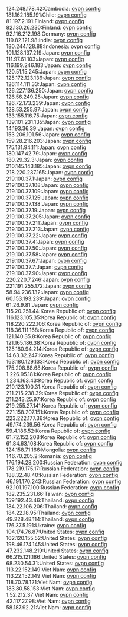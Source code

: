 124.248.178.42:Cambodia: [ovpn config](vpn/124_248_178_42.ovpn)  
181.162.185.191:Chile: [ovpn config](vpn/181_162_185_191.ovpn)  
81.197.2.191:Finland: [ovpn config](vpn/81_197_2_191.ovpn)  
82.130.26.230:Finland: [ovpn config](vpn/82_130_26_230.ovpn)  
92.116.212.198:Germany: [ovpn config](vpn/92_116_212_198.ovpn)  
119.82.121.98:India: [ovpn config](vpn/119_82_121_98.ovpn)  
180.244.128.88:Indonesia: [ovpn config](vpn/180_244_128_88.ovpn)  
101.128.137.219:Japan: [ovpn config](vpn/101_128_137_219.ovpn)  
111.97.61.103:Japan: [ovpn config](vpn/111_97_61_103.ovpn)  
116.199.246.183:Japan: [ovpn config](vpn/116_199_246_183.ovpn)  
120.51.15.245:Japan: [ovpn config](vpn/120_51_15_245.ovpn)  
125.172.123.136:Japan: [ovpn config](vpn/125_172_123_136.ovpn)  
126.114.111.33:Japan: [ovpn config](vpn/126_114_111_33.ovpn)  
126.227.136.250:Japan: [ovpn config](vpn/126_227_136_250.ovpn)  
126.56.249.25:Japan: [ovpn config](vpn/126_56_249_25.ovpn)  
126.72.173.239:Japan: [ovpn config](vpn/126_72_173_239.ovpn)  
128.53.255.97:Japan: [ovpn config](vpn/128_53_255_97.ovpn)  
133.155.116.75:Japan: [ovpn config](vpn/133_155_116_75.ovpn)  
139.101.231.135:Japan: [ovpn config](vpn/139_101_231_135.ovpn)  
14.193.36.39:Japan: [ovpn config](vpn/14_193_36_39.ovpn)  
153.206.101.56:Japan: [ovpn config](vpn/153_206_101_56.ovpn)  
159.28.216.203:Japan: [ovpn config](vpn/159_28_216_203.ovpn)  
175.131.94.111:Japan: [ovpn config](vpn/175_131_94_111.ovpn)  
180.147.42.79:Japan: [ovpn config](vpn/180_147_42_79.ovpn)  
180.29.32.3:Japan: [ovpn config](vpn/180_29_32_3.ovpn)  
210.145.143.185:Japan: [ovpn config](vpn/210_145_143_185.ovpn)  
218.220.237.165:Japan: [ovpn config](vpn/218_220_237_165.ovpn)  
219.100.37.1:Japan: [ovpn config](vpn/219_100_37_1.ovpn)  
219.100.37.108:Japan: [ovpn config](vpn/219_100_37_108.ovpn)  
219.100.37.109:Japan: [ovpn config](vpn/219_100_37_109.ovpn)  
219.100.37.125:Japan: [ovpn config](vpn/219_100_37_125.ovpn)  
219.100.37.138:Japan: [ovpn config](vpn/219_100_37_138.ovpn)  
219.100.37.19:Japan: [ovpn config](vpn/219_100_37_19.ovpn)  
219.100.37.205:Japan: [ovpn config](vpn/219_100_37_205.ovpn)  
219.100.37.211:Japan: [ovpn config](vpn/219_100_37_211.ovpn)  
219.100.37.213:Japan: [ovpn config](vpn/219_100_37_213.ovpn)  
219.100.37.22:Japan: [ovpn config](vpn/219_100_37_22.ovpn)  
219.100.37.4:Japan: [ovpn config](vpn/219_100_37_4.ovpn)  
219.100.37.50:Japan: [ovpn config](vpn/219_100_37_50.ovpn)  
219.100.37.58:Japan: [ovpn config](vpn/219_100_37_58.ovpn)  
219.100.37.67:Japan: [ovpn config](vpn/219_100_37_67.ovpn)  
219.100.37.7:Japan: [ovpn config](vpn/219_100_37_7.ovpn)  
219.100.37.90:Japan: [ovpn config](vpn/219_100_37_90.ovpn)  
220.220.7.246:Japan: [ovpn config](vpn/220_220_7_246.ovpn)  
221.191.255.172:Japan: [ovpn config](vpn/221_191_255_172.ovpn)  
58.94.236.132:Japan: [ovpn config](vpn/58_94_236_132.ovpn)  
60.153.193.239:Japan: [ovpn config](vpn/60_153_193_239.ovpn)  
61.26.9.81:Japan: [ovpn config](vpn/61_26_9_81.ovpn)  
115.20.251.44:Korea Republic of: [ovpn config](vpn/115_20_251_44.ovpn)  
116.123.105.35:Korea Republic of: [ovpn config](vpn/116_123_105_35.ovpn)  
118.220.222.106:Korea Republic of: [ovpn config](vpn/118_220_222_106.ovpn)  
118.36.111.168:Korea Republic of: [ovpn config](vpn/118_36_111_168.ovpn)  
121.140.35.8:Korea Republic of: [ovpn config](vpn/121_140_35_8.ovpn)  
121.165.186.38:Korea Republic of: [ovpn config](vpn/121_165_186_38.ovpn)  
125.180.94.214:Korea Republic of: [ovpn config](vpn/125_180_94_214.ovpn)  
14.63.32.247:Korea Republic of: [ovpn config](vpn/14_63_32_247.ovpn)  
163.180.129.133:Korea Republic of: [ovpn config](vpn/163_180_129_133.ovpn)  
175.208.88.68:Korea Republic of: [ovpn config](vpn/175_208_88_68.ovpn)  
1.226.95.181:Korea Republic of: [ovpn config](vpn/1_226_95_181.ovpn)  
1.234.163.43:Korea Republic of: [ovpn config](vpn/1_234_163_43.ovpn)  
210.123.100.31:Korea Republic of: [ovpn config](vpn/210_123_100_31.ovpn)  
211.215.238.39:Korea Republic of: [ovpn config](vpn/211_215_238_39.ovpn)  
211.243.25.97:Korea Republic of: [ovpn config](vpn/211_243_25_97.ovpn)  
219.255.27.141:Korea Republic of: [ovpn config](vpn/219_255_27_141.ovpn)  
221.158.207.151:Korea Republic of: [ovpn config](vpn/221_158_207_151.ovpn)  
223.222.177.36:Korea Republic of: [ovpn config](vpn/223_222_177_36.ovpn)  
49.174.239.56:Korea Republic of: [ovpn config](vpn/49_174_239_56.ovpn)  
59.4.186.52:Korea Republic of: [ovpn config](vpn/59_4_186_52.ovpn)  
61.72.152.208:Korea Republic of: [ovpn config](vpn/61_72_152_208.ovpn)  
61.84.63.108:Korea Republic of: [ovpn config](vpn/61_84_63_108.ovpn)  
124.158.71.166:Mongolia: [ovpn config](vpn/124_158_71_166.ovpn)  
146.70.205.2:Romania: [ovpn config](vpn/146_70_205_2.ovpn)  
176.194.28.200:Russian Federation: [ovpn config](vpn/176_194_28_200.ovpn)  
178.219.175.17:Russian Federation: [ovpn config](vpn/178_219_175_17.ovpn)  
188.32.48.40:Russian Federation: [ovpn config](vpn/188_32_48_40.ovpn)  
46.191.170.243:Russian Federation: [ovpn config](vpn/46_191_170_243.ovpn)  
92.101.197.100:Russian Federation: [ovpn config](vpn/92_101_197_100.ovpn)  
182.235.231.66:Taiwan: [ovpn config](vpn/182_235_231_66.ovpn)  
159.192.43.46:Thailand: [ovpn config](vpn/159_192_43_46.ovpn)  
184.22.106.206:Thailand: [ovpn config](vpn/184_22_106_206.ovpn)  
184.22.18.95:Thailand: [ovpn config](vpn/184_22_18_95.ovpn)  
49.228.48.114:Thailand: [ovpn config](vpn/49_228_48_114.ovpn)  
176.37.5.191:Ukraine: [ovpn config](vpn/176_37_5_191.ovpn)  
104.174.76.87:United States: [ovpn config](vpn/104_174_76_87.ovpn)  
162.120.155.52:United States: [ovpn config](vpn/162_120_155_52.ovpn)  
198.46.174.145:United States: [ovpn config](vpn/198_46_174_145.ovpn)  
47.232.148.219:United States: [ovpn config](vpn/47_232_148_219.ovpn)  
66.215.121.186:United States: [ovpn config](vpn/66_215_121_186.ovpn)  
68.230.54.31:United States: [ovpn config](vpn/68_230_54_31.ovpn)  
113.22.152.149:Viet Nam: [ovpn config](vpn/113_22_152_149.ovpn)  
113.22.152.149:Viet Nam: [ovpn config](vpn/113_22_152_149.ovpn)  
118.70.78.121:Viet Nam: [ovpn config](vpn/118_70_78_121.ovpn)  
183.80.58.153:Viet Nam: [ovpn config](vpn/183_80_58_153.ovpn)  
1.52.212.37:Viet Nam: [ovpn config](vpn/1_52_212_37.ovpn)  
42.117.27.98:Viet Nam: [ovpn config](vpn/42_117_27_98.ovpn)  
58.187.92.21:Viet Nam: [ovpn config](vpn/58_187_92_21.ovpn)  

